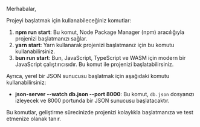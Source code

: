 Merhabalar,

Projeyi başlatmak için kullanabileceğiniz komutlar:

1. **npm run start**: Bu komut, Node Package Manager (npm) aracılığıyla projenizi başlatmanızı sağlar.
2. **yarn start**: Yarn kullanarak projenizi başlatmanız için bu komutu kullanabilirsiniz.
3. **bun run start**: Bun, JavaScript, TypeScript ve WASM için modern bir JavaScript çalıştırıcısıdır. Bu komut ile projenizi başlatabilirsiniz.

Ayrıca, yerel bir JSON sunucusu başlatmak için aşağıdaki komutu kullanabilirsiniz:

- **json-server --watch db.json --port 8000**: Bu komut, `db.json` dosyanızı izleyecek ve 8000 portunda bir JSON sunucusu başlatacaktır.

Bu komutlar, geliştirme sürecinizde projenizi kolaylıkla başlatmanıza ve test etmenize olanak tanır.
